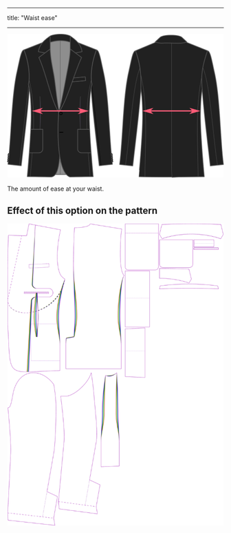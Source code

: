 - - -
title: "Waist ease"
- - -

![Waist ease](waistease.svg)

The amount of ease at your waist.

## Effect of this option on the pattern

![This image shows the effect of this option by superimposing several variants that have a different value for this option](jaeger_waistease_sample.svg "Effect of this option on the pattern")
